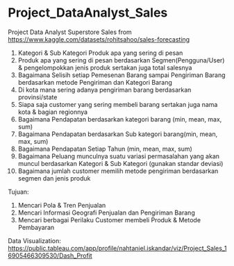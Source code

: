 # Project_DataAnalyst_Sales
Project Data Analyst Superstore Sales from https://www.kaggle.com/datasets/rohitsahoo/sales-forecasting

1. Kategori & Sub Kategori Produk apa yang sering di pesan
2. Produk apa yang sering di pesan berdasarkan Segmen(Pengguna/User) & pengelompokkan jenis produk sertakan juga total salesnya
3. Bagaimana Selisih setiap Pemesenan Barang sampai Pengiriman Barang berdasarkan metode Pengiriman dan Kategori Barang
4. Di kota mana sering adanya pengiriman barang berdasarkan provinsi/state
5. Siapa saja customer yang sering membeli barang sertakan juga nama kota & bagian regionnya
6. Bagaimana Pendapatan berdasarkan kategori barang (min, mean, max, sum)
7. Bagaimana Pendapatan berdasarkan Sub kategori barang(min, mean, max, sum)
8. Bagaimana Pendapatan Setiap Tahun (min, mean, max, sum)
9. Bagaimana Peluang munculnya suatu variasi permasalahan yang akan muncul berdasarkan Kategori & Sub Kategori (gunakan standar deviasi)
10. Bagaimana jumlah customer memilih metode pengiriman berdasarkan segmen dan jenis produk

Tujuan:
1. Mencari Pola & Tren Penjualan
2. Mencari Informasi Geografi Penjualan dan Pengiriman Barang
3. Mencari berbagai Perilaku Customer membeli Produk & Metode Pembayaran

Data Visualization:
https://public.tableau.com/app/profile/nahtaniel.iskandar/viz/Project_Sales_16905466309530/Dash_Profit
